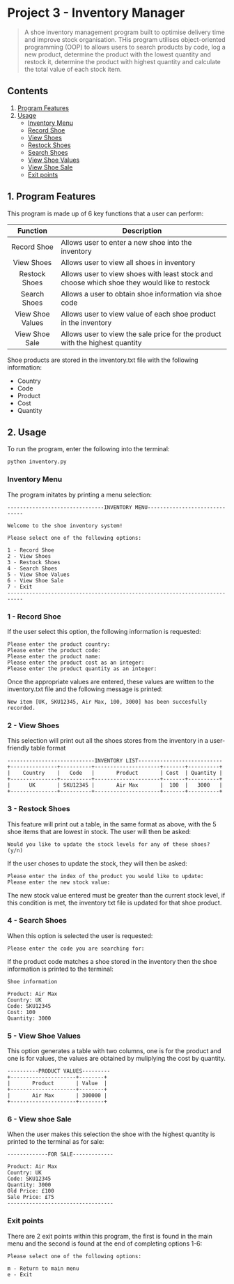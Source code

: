 # Project 3 - Inventory Manager
>A shoe inventory management program built to optimise delivery time and improve stock organisation. THis program utilises object-oriented programming (OOP) to allows users to search products by code, log a new product, determine the product with the lowest quantity and restock it, determine the product with highest quantity and calculate the total value of each stock item. 

## Contents 
1. [Program Features](https://github.com/ZarahS/Capstone-Projects/tree/main/Project%203%20-%20Inventory%20Manager#1-program-features)
2. [Usage](https://github.com/ZarahS/Capstone-Projects/tree/main/Project%203%20-%20Inventory%20Manager#2-usage)
   - [Inventory Menu](https://github.com/ZarahS/Capstone-Projects/tree/main/Project%203%20-%20Inventory%20Manager#inventory-menu)
   - [Record Shoe](https://github.com/ZarahS/Capstone-Projects/tree/main/Project%203%20-%20Inventory%20Manager#record-shoe)
   - [View Shoes](https://github.com/ZarahS/Capstone-Projects/tree/main/Project%203%20-%20Inventory%20Manager#view-shoes)
   - [Restock Shoes](https://github.com/ZarahS/Capstone-Projects/tree/main/Project%203%20-%20Inventory%20Manager#restock-shoes)
   - [Search Shoes](https://github.com/ZarahS/Capstone-Projects/tree/main/Project%203%20-%20Inventory%20Manager#search-shoes)
   - [View Shoe Values](https://github.com/ZarahS/Capstone-Projects/tree/main/Project%203%20-%20Inventory%20Manager#view-shoe-values)
   - [View Shoe Sale](https://github.com/ZarahS/Capstone-Projects/tree/main/Project%203%20-%20Inventory%20Manager#view-shoe-sale)
   - [Exit points](https://github.com/ZarahS/Capstone-Projects/tree/main/Project%203%20-%20Inventory%20Manager#exit-points)

## 1. Program Features

This program is made up of 6 key functions that a user can perform:

| Function  |Description|
|:---:|---|
|Record Shoe| Allows user to enter a new shoe into the inventory |
|View Shoes| Allows user to view all shoes in inventory|
|Restock Shoes|Allows user to view shoes with least stock and choose which shoe they would like to restock|
|Search Shoes|Allows a user to obtain shoe information via shoe code|
|View Shoe Values|Allows user to view value of each shoe product in the inventory
|View Shoe Sale|Allows user to view the sale price for the product with the highest quantity|

Shoe products are stored in the inventory.txt file with the following information:
- Country
- Code
- Product
- Cost
- Quantity

## 2. Usage

To run the program, enter the following into the terminal:
```
python inventory.py
```
### Inventory Menu

The program initates by printing a menu selection:

```
-------------------------------INVENTORY MENU------------------------------
                
Welcome to the shoe inventory system!
                
Please select one of the following options: 
                 
1 - Record Shoe                
2 - View Shoes                
3 - Restock Shoes                
4 - Search Shoes                
5 - View Shoe Values                 
6 - View Shoe Sale                 
7 - Exit      
---------------------------------------------------------------------------
```
### 1 - Record Shoe
If the user select this option, the following information is requested:
```
Please enter the product country: 
Please enter the product code:
Please enter the product name:
Please enter the product cost as an integer:
Please enter the product quantity as an integer:
```
Once the appropriate values are entered, these values are written to the inventory.txt file and the following message is printed:
```
New item [UK, SKU12345, Air Max, 100, 3000] has been succesfully recorded.
```
### 2 - View Shoes
This selection will print out all the shoes stores from the inventory in a user-friendly table format

```
----------------------------INVENTORY LIST---------------------------
+---------------+----------+---------------------+-------+----------+
|    Country    |   Code   |       Product       | Cost  | Quantity |
+---------------+----------+---------------------+-------+----------+  
|      UK       | SKU12345 |       Air Max       |  100  |   3000   |
+---------------+----------+---------------------+-------+----------+

```
### 3 - Restock Shoes

This feature will print out a table, in the same format as above, with the 5 shoe items that are lowest in stock. The user will then be asked:
```
Would you like to update the stock levels for any of these shoes? (y/n)
```
If the user choses to update the stock, they will then be asked:

```
Please enter the index of the product you would like to update:
Please enter the new stock value:
```
The new stock value entered must be greater than the current stock level, if this condition is met, the inventory txt file is updated for that shoe product.

### 4 - Search Shoes

When this option is selected the user is requested:

```
Please enter the code you are searching for:
```
If the product code  matches a shoe stored in the inventory then the shoe information is printed to the terminal:

```
Shoe information

Product: Air Max
Country: UK
Code: SKU12345
Cost: 100
Quantity: 3000
```
### 5 - View Shoe Values

This option generates a table with two columns, one is for the product and one is for values, the values are obtained by muliplying the cost by quantity.

```
----------PRODUCT VALUES---------
+---------------------+--------+
|       Product       | Value  |
+---------------------+--------+
|       Air Max       | 300000 | 
+---------------------+--------+
```
### 6 - View shoe Sale

When the user makes this selection the shoe with the highest quantity is printed to the terminal as for sale:

```
-------------FOR SALE-------------

Product: Air Max
Country: UK
Code: SKU12345   
Quantity: 3000
Old Price: £100
Sale Price: £75
----------------------------------
```
### Exit points

There are 2 exit points within this program, the first is found in the main menu and the second is found at the end of completing options 1-6:

```
Please select one of the following options:
            
m - Return to main menu             
e - Exit
```
